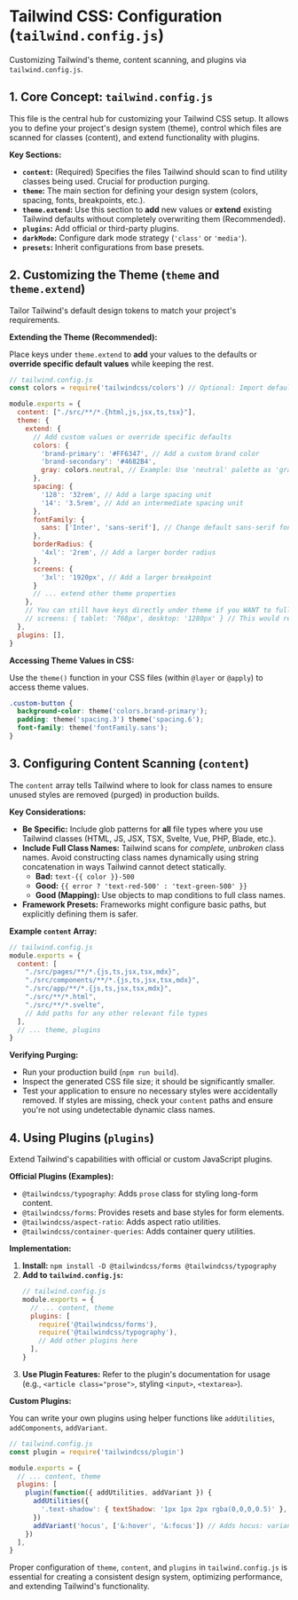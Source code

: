 # Tailwind CSS: Configuration (`tailwind.config.js`)

Customizing Tailwind's theme, content scanning, and plugins via `tailwind.config.js`.

## 1. Core Concept: `tailwind.config.js`

This file is the central hub for customizing your Tailwind CSS setup. It allows you to define your project's design system (theme), control which files are scanned for classes (content), and extend functionality with plugins.

**Key Sections:**

*   **`content`:** (Required) Specifies the files Tailwind should scan to find utility classes being used. Crucial for production purging.
*   **`theme`:** The main section for defining your design system (colors, spacing, fonts, breakpoints, etc.).
*   **`theme.extend`:** Use this section to **add** new values or **extend** existing Tailwind defaults without completely overwriting them (Recommended).
*   **`plugins`:** Add official or third-party plugins.
*   **`darkMode`:** Configure dark mode strategy (`'class'` or `'media'`).
*   **`presets`:** Inherit configurations from base presets.

## 2. Customizing the Theme (`theme` and `theme.extend`)

Tailor Tailwind's default design tokens to match your project's requirements.

**Extending the Theme (Recommended):**

Place keys under `theme.extend` to **add** your values to the defaults or **override specific default values** while keeping the rest.

```javascript
// tailwind.config.js
const colors = require('tailwindcss/colors') // Optional: Import default colors

module.exports = {
  content: ["./src/**/*.{html,js,jsx,ts,tsx}"],
  theme: {
    extend: {
      // Add custom values or override specific defaults
      colors: {
        'brand-primary': '#FF6347', // Add a custom brand color
        'brand-secondary': '#4682B4',
        gray: colors.neutral, // Example: Use 'neutral' palette as 'gray'
      },
      spacing: {
        '128': '32rem', // Add a large spacing unit
        '14': '3.5rem', // Add an intermediate spacing unit
      },
      fontFamily: {
        sans: ['Inter', 'sans-serif'], // Change default sans-serif font
      },
      borderRadius: {
        '4xl': '2rem', // Add a larger border radius
      },
      screens: {
        '3xl': '1920px', // Add a larger breakpoint
      }
      // ... extend other theme properties
    },
    // You can still have keys directly under theme if you WANT to fully replace
    // screens: { tablet: '768px', desktop: '1280px' } // This would replace ALL default screens
  },
  plugins: [],
}
```

**Accessing Theme Values in CSS:**

Use the `theme()` function in your CSS files (within `@layer` or `@apply`) to access theme values.

```css
.custom-button {
  background-color: theme('colors.brand-primary');
  padding: theme('spacing.3') theme('spacing.6');
  font-family: theme('fontFamily.sans');
}
```

## 3. Configuring Content Scanning (`content`)

The `content` array tells Tailwind where to look for class names to ensure unused styles are removed (purged) in production builds.

**Key Considerations:**

*   **Be Specific:** Include glob patterns for **all** file types where you use Tailwind classes (HTML, JS, JSX, TSX, Svelte, Vue, PHP, Blade, etc.).
*   **Include Full Class Names:** Tailwind scans for *complete, unbroken* class names. Avoid constructing class names dynamically using string concatenation in ways Tailwind cannot detect statically.
    *   **Bad:** `text-{{ color }}-500`
    *   **Good:** `{{ error ? 'text-red-500' : 'text-green-500' }}`
    *   **Good (Mapping):** Use objects to map conditions to full class names.
*   **Framework Presets:** Frameworks might configure basic paths, but explicitly defining them is safer.

**Example `content` Array:**

```javascript
// tailwind.config.js
module.exports = {
  content: [
    "./src/pages/**/*.{js,ts,jsx,tsx,mdx}",
    "./src/components/**/*.{js,ts,jsx,tsx,mdx}",
    "./src/app/**/*.{js,ts,jsx,tsx,mdx}",
    "./src/**/*.html",
    "./src/**/*.svelte",
    // Add paths for any other relevant file types
  ],
  // ... theme, plugins
}
```

**Verifying Purging:**

*   Run your production build (`npm run build`).
*   Inspect the generated CSS file size; it should be significantly smaller.
*   Test your application to ensure no necessary styles were accidentally removed. If styles are missing, check your `content` paths and ensure you're not using undetectable dynamic class names.

## 4. Using Plugins (`plugins`)

Extend Tailwind's capabilities with official or custom JavaScript plugins.

**Official Plugins (Examples):**

*   `@tailwindcss/typography`: Adds `prose` class for styling long-form content.
*   `@tailwindcss/forms`: Provides resets and base styles for form elements.
*   `@tailwindcss/aspect-ratio`: Adds aspect ratio utilities.
*   `@tailwindcss/container-queries`: Adds container query utilities.

**Implementation:**

1.  **Install:** `npm install -D @tailwindcss/forms @tailwindcss/typography`
2.  **Add to `tailwind.config.js`:**
    ```javascript
    // tailwind.config.js
    module.exports = {
      // ... content, theme
      plugins: [
        require('@tailwindcss/forms'),
        require('@tailwindcss/typography'),
        // Add other plugins here
      ],
    }
    ```
3.  **Use Plugin Features:** Refer to the plugin's documentation for usage (e.g., `<article class="prose">`, styling `<input>`, `<textarea>`).

**Custom Plugins:**

You can write your own plugins using helper functions like `addUtilities`, `addComponents`, `addVariant`.

```javascript
// tailwind.config.js
const plugin = require('tailwindcss/plugin')

module.exports = {
  // ... content, theme
  plugins: [
    plugin(function({ addUtilities, addVariant }) {
      addUtilities({
        '.text-shadow': { textShadow: '1px 1px 2px rgba(0,0,0,0.5)' },
      })
      addVariant('hocus', ['&:hover', '&:focus']) // Adds hocus: variant
    })
  ],
}
```

Proper configuration of `theme`, `content`, and `plugins` in `tailwind.config.js` is essential for creating a consistent design system, optimizing performance, and extending Tailwind's functionality.